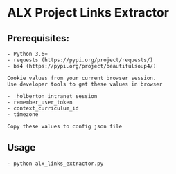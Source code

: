 # ALX Project Links Extractor

## Prerequisites:
	- Python 3.6+
	- requests (https://pypi.org/project/requests/)
	- bs4 (https://pypi.org/project/beautifulsoup4/)

	Cookie values from your current browser session.
	Use developer tools to get these values in browser

	- _holberton_intranet_session
	- remember_user_token
	- context_curriculum_id
	- timezone

	Copy these values to config json file

## Usage
	- python alx_links_extractor.py
